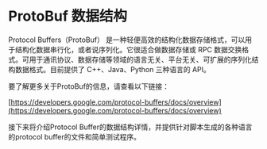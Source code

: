 # ProtoBuf 数据结构

Protocol Buffers（ProtoBuf） 是一种轻便高效的结构化数据存储格式，可以用于结构化数据串行化，或者说序列化。它很适合做数据存储或 RPC 数据交换格式。可用于通讯协议、数据存储等领域的语言无关、平台无关、可扩展的序列化结构数据格式。目前提供了 C++、Java、Python 三种语言的 API。

要了解更多关于ProtoBuf的信息，请查看以下链接：

[https://developers.google.com/protocol-buffers/docs/overview](https://developers.google.com/protocol-buffers/docs/overview)

接下来将介绍Protocol Buffer的数据结构详情，并提供针对脚本生成的各种语言的protocol buffer的文件和简单测试程序。

